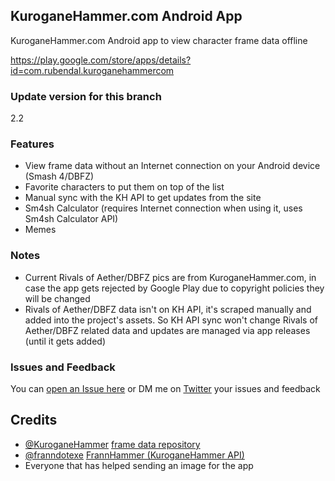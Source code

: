 ## KuroganeHammer.com Android App
KuroganeHammer.com Android app to view character frame data offline

https://play.google.com/store/apps/details?id=com.rubendal.kuroganehammercom

### Update version for this branch
2.2

### Features
* View frame data without an Internet connection on your Android device (Smash 4/DBFZ)
* Favorite characters to put them on top of the list
* Manual sync with the KH API to get updates from the site
* Sm4sh Calculator (requires Internet connection when using it, uses Sm4sh Calculator API)
* Memes

### Notes
* Current Rivals of Aether/DBFZ pics are from KuroganeHammer.com, in case the app gets rejected by Google Play due to copyright policies they will be changed
* Rivals of Aether/DBFZ data isn't on KH API, it's scraped manually and added into the project's assets. So KH API sync won't change Rivals of Aether/DBFZ related data and updates are managed via app releases (until it gets added)

### Issues and Feedback
You can [open an Issue here](https://github.com/rubendal/KHAndroidApp/issues) or DM me on [Twitter](https://twitter.com/Ruben_dal) your issues and feedback

## Credits
* [@KuroganeHammer](https://twitter.com/KuroganeHammer) [frame data repository](http://kuroganehammer.com/Smash4)
* [@franndotexe](https://twitter.com/franndotexe) [FrannHammer (KuroganeHammer API)](https://github.com/Frannsoft/FrannHammer)
* Everyone that has helped sending an image for the app